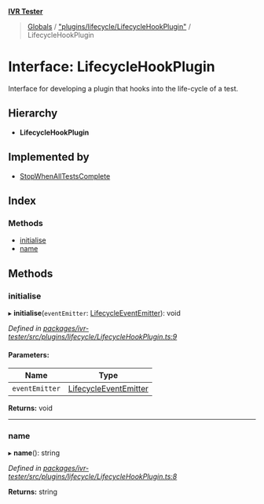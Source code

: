 **[IVR Tester](../README.md)**

> [Globals](../README.md) / ["plugins/lifecycle/LifecycleHookPlugin"](../modules/_plugins_lifecycle_lifecyclehookplugin_.md) / LifecycleHookPlugin

# Interface: LifecycleHookPlugin

Interface for developing a plugin that hooks into the life-cycle of a
test.

## Hierarchy

* **LifecycleHookPlugin**

## Implemented by

* [StopWhenAllTestsComplete](../classes/_plugins_lifecycle_stopwhenalltestscomplete_.stopwhenalltestscomplete.md)

## Index

### Methods

* [initialise](_plugins_lifecycle_lifecyclehookplugin_.lifecyclehookplugin.md#initialise)
* [name](_plugins_lifecycle_lifecyclehookplugin_.lifecyclehookplugin.md#name)

## Methods

### initialise

▸ **initialise**(`eventEmitter`: [LifecycleEventEmitter](_plugins_lifecycle_lifecycleeventemitter_.lifecycleeventemitter.md)): void

*Defined in [packages/ivr-tester/src/plugins/lifecycle/LifecycleHookPlugin.ts:9](https://github.com/SketchingDev/ivr-tester/blob/adf22c5/packages/ivr-tester/src/plugins/lifecycle/LifecycleHookPlugin.ts#L9)*

#### Parameters:

Name | Type |
------ | ------ |
`eventEmitter` | [LifecycleEventEmitter](_plugins_lifecycle_lifecycleeventemitter_.lifecycleeventemitter.md) |

**Returns:** void

___

### name

▸ **name**(): string

*Defined in [packages/ivr-tester/src/plugins/lifecycle/LifecycleHookPlugin.ts:8](https://github.com/SketchingDev/ivr-tester/blob/adf22c5/packages/ivr-tester/src/plugins/lifecycle/LifecycleHookPlugin.ts#L8)*

**Returns:** string
